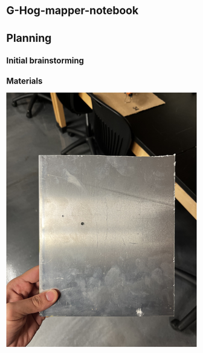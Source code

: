 # G-Hog-mapper-notebook



# Planning


## Initial brainstorming


## Materials
![material 1](https://github.com/Graham913/G-Hog-mapper-notebook/blob/main/images/material1.jpg)


































































































































